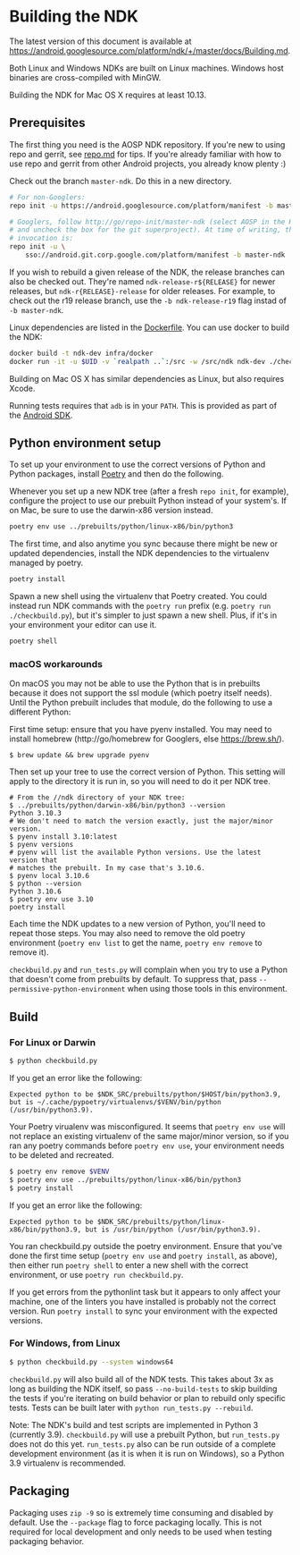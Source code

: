 # Building the NDK

The latest version of this document is available at
https://android.googlesource.com/platform/ndk/+/master/docs/Building.md.

Both Linux and Windows NDKs are built on Linux machines. Windows host binaries
are cross-compiled with MinGW.

Building the NDK for Mac OS X requires at least 10.13.

## Prerequisites

The first thing you need is the AOSP NDK repository. If you're new to using repo
and gerrit, see [repo.md](repo.md) for tips. If you're already familiar with how
to use repo and gerrit from other Android projects, you already know plenty :)

Check out the branch `master-ndk`. Do this in a new directory.

```bash
# For non-Googlers:
repo init -u https://android.googlesource.com/platform/manifest -b master-ndk

# Googlers, follow http://go/repo-init/master-ndk (select AOSP in the Host menu,
# and uncheck the box for the git superproject). At time of writing, the correct
# invocation is:
repo init -u \
    sso://android.git.corp.google.com/platform/manifest -b master-ndk
```

If you wish to rebuild a given release of the NDK, the release branches can also
be checked out. They're named `ndk-release-r${RELEASE}` for newer releases, but
`ndk-r{RELEASE}-release` for older releases. For example, to check out the r19
release branch, use the `-b ndk-release-r19` flag instad of `-b master-ndk`.

Linux dependencies are listed in the [Dockerfile]. You can use docker to build
the NDK:

```bash
docker build -t ndk-dev infra/docker
docker run -it -u $UID -v `realpath ..`:/src -w /src/ndk ndk-dev ./checkbuild.py
```

Building on Mac OS X has similar dependencies as Linux, but also requires Xcode.

Running tests requires that `adb` is in your `PATH`. This is provided as part of
the [Android SDK].

[Dockerfile]: ../infra/docker/Dockerfile
[Android SDK]: https://developer.android.com/studio/index.html#downloads

## Python environment setup

To set up your environment to use the correct versions of Python and Python
packages, install [Poetry](https://python-poetry.org/) and then do the
following.

Whenever you set up a new NDK tree (after a fresh `repo init`, for example),
configure the project to use our prebuilt Python instead of your system's. If on
Mac, be sure to use the darwin-x86 version instead.

```bash
poetry env use ../prebuilts/python/linux-x86/bin/python3
```

The first time, and also anytime you sync because there might be new or updated
dependencies, install the NDK dependencies to the virtualenv managed by poetry.

```bash
poetry install
```

Spawn a new shell using the virtualenv that Poetry created. You could instead
run NDK commands with the `poetry run` prefix (e.g. `poetry run
./checkbuild.py`), but it's simpler to just spawn a new shell. Plus, if it's in
your environment your editor can use it.

```bash
poetry shell
```

### macOS workarounds

On macOS you may not be able to use the Python that is in prebuilts because it
does not support the ssl module (which poetry itself needs). Until the Python
prebuilt includes that module, do the following to use a different Python:

First time setup: ensure that you have pyenv installed. You may need to install
homebrew (http://go/homebrew for Googlers, else https://brew.sh/).

```
$ brew update && brew upgrade pyenv
```

Then set up your tree to use the correct version of Python. This setting will
apply to the directory it is run in, so you will need to do it per NDK tree.

```
# From the //ndk directory of your NDK tree:
$ ../prebuilts/python/darwin-x86/bin/python3 --version
Python 3.10.3
# We don't need to match the version exactly, just the major/minor version.
$ pyenv install 3.10:latest
$ pyenv versions
# pyenv will list the available Python versions. Use the latest version that
# matches the prebuilt. In my case that's 3.10.6.
$ pyenv local 3.10.6
$ python --version
Python 3.10.6
$ poetry env use 3.10
poetry install
```

Each time the NDK updates to a new version of Python, you'll need to repeat
those steps. You may also need to remove the old poetry environment
(`poetry env list` to get the name, `poetry env remove` to remove it).

`checkbuild.py` and `run_tests.py` will complain when you try to use a Python
that doesn't come from prebuilts by default. To suppress that, pass
`--permissive-python-environment` when using those tools in this environment.

## Build

### For Linux or Darwin

```bash
$ python checkbuild.py
```

If you get an error like the following:

```
Expected python to be $NDK_SRC/prebuilts/python/$HOST/bin/python3.9, but is ~/.cache/pypoetry/virtualenvs/$VENV/bin/python (/usr/bin/python3.9).
```

Your Poetry virualenv was misconfigured. It seems that `poetry env use` will not
replace an existing virtualenv of the same major/minor version, so if you ran
any poetry commands before `poetry env use`, your environment needs to be
deleted and recreated.

```bash
$ poetry env remove $VENV
$ poetry env use ../prebuilts/python/linux-x86/bin/python3
$ poetry install
```

If you get an error like the following:

```
Expected python to be $NDK_SRC/prebuilts/python/linux-x86/bin/python3.9, but is /usr/bin/python (/usr/bin/python3.9).
```

You ran checkbuild.py outside the poetry environment. Ensure that you've done
the first time setup (`poetry env use` and `poetry install`, as above), then
either run `poetry shell` to enter a new shell with the correct environment, or
use `poetry run checkbuild.py`.

If you get errors from the pythonlint task but it appears to only affect your
machine, one of the linters you have installed is probably not the correct
version. Run `poetry install` to sync your environment with the expected
versions.

### For Windows, from Linux

```bash
$ python checkbuild.py --system windows64
```

`checkbuild.py` will also build all of the NDK tests. This takes about 3x as
long as building the NDK itself, so pass `--no-build-tests` to skip building the
tests if you're iterating on build behavior or plan to rebuild only specific
tests. Tests can be built later with `python run_tests.py --rebuild`.

Note: The NDK's build and test scripts are implemented in Python 3 (currently
3.9). `checkbuild.py` will use a prebuilt Python, but `run_tests.py` does not do
this yet. `run_tests.py` also can be run outside of a complete development
environment (as it is when it is run on Windows), so a Python 3.9 virtualenv is
recommended.

## Packaging

Packaging uses `zip -9` so is extremely time consuming and disabled by default.
Use the `--package` flag to force packaging locally. This is not required for
local development and only needs to be used when testing packaging behavior.
